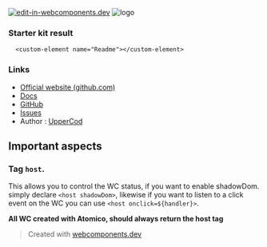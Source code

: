 [![edit-in-webcomponents.dev](https://webcomponents.dev/assets/ext/edit_in_wcd.svg)](https://webcomponents.dev/edit/sIhSlarRsYSpO5Yz3HwG)
![logo](https://camo.githubusercontent.com/2d9d38ec6470a2efffe540b5ad2cdd13f83978ac/68747470733a2f2f756e706b672e636f6d2f61746f6d69636f2f646f63732f6272616e642f6c6f676f2d626c61636b2e737667)

### Starter kit result

```showcase
  <custom-element name="Readme"></custom-element>
```

### Links

- [Official website (github.com)](https://github.com/atomicojs/atomico)
- [Docs](https://github.com/atomicojs/atomico#installation)
- [GitHub](https://github.com/atomicojs/atomico)
- [Issues](https://github.com/atomicojs/atomico/issues)
- Author : [UpperCod](https://twitter.com/UpperCod)

## Important aspects

### Tag `host`.

This allows you to control the WC status, if you want to enable shadowDom.
simply declare `<host shadowDom>`, likewise if you want to listen to a click event on the WC you can use `<host onclick=${handler}>`.

**All WC created with Atomico, should always return the host tag**

> Created with [webcomponents.dev](https://webcomponents.dev)
